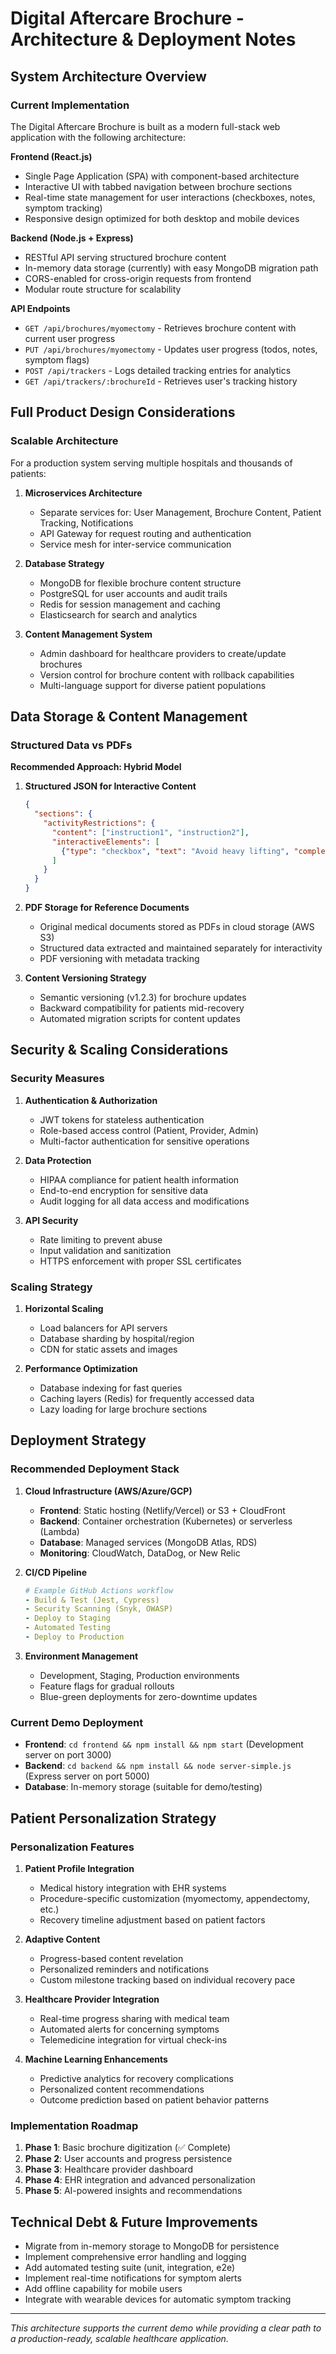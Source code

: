 # Digital Aftercare Brochure - Architecture & Deployment Notes

## System Architecture Overview

### Current Implementation
The Digital Aftercare Brochure is built as a modern full-stack web application with the following architecture:

**Frontend (React.js)**
- Single Page Application (SPA) with component-based architecture
- Interactive UI with tabbed navigation between brochure sections
- Real-time state management for user interactions (checkboxes, notes, symptom tracking)
- Responsive design optimized for both desktop and mobile devices

**Backend (Node.js + Express)**
- RESTful API serving structured brochure content
- In-memory data storage (currently) with easy MongoDB migration path
- CORS-enabled for cross-origin requests from frontend
- Modular route structure for scalability

**API Endpoints**
- `GET /api/brochures/myomectomy` - Retrieves brochure content with current user progress
- `PUT /api/brochures/myomectomy` - Updates user progress (todos, notes, symptom flags)
- `POST /api/trackers` - Logs detailed tracking entries for analytics
- `GET /api/trackers/:brochureId` - Retrieves user's tracking history

## Full Product Design Considerations

### Scalable Architecture
For a production system serving multiple hospitals and thousands of patients:

1. **Microservices Architecture**
   - Separate services for: User Management, Brochure Content, Patient Tracking, Notifications
   - API Gateway for request routing and authentication
   - Service mesh for inter-service communication

2. **Database Strategy**
   - MongoDB for flexible brochure content structure
   - PostgreSQL for user accounts and audit trails
   - Redis for session management and caching
   - Elasticsearch for search and analytics

3. **Content Management System**
   - Admin dashboard for healthcare providers to create/update brochures
   - Version control for brochure content with rollback capabilities
   - Multi-language support for diverse patient populations

## Data Storage & Content Management

### Structured Data vs PDFs
**Recommended Approach: Hybrid Model**

1. **Structured JSON for Interactive Content**
   ```json
   {
     "sections": {
       "activityRestrictions": {
         "content": ["instruction1", "instruction2"],
         "interactiveElements": [
           {"type": "checkbox", "text": "Avoid heavy lifting", "completed": false}
         ]
       }
     }
   }
   ```

2. **PDF Storage for Reference Documents**
   - Original medical documents stored as PDFs in cloud storage (AWS S3)
   - Structured data extracted and maintained separately for interactivity
   - PDF versioning with metadata tracking

3. **Content Versioning Strategy**
   - Semantic versioning (v1.2.3) for brochure updates
   - Backward compatibility for patients mid-recovery
   - Automated migration scripts for content updates

## Security & Scaling Considerations

### Security Measures
1. **Authentication & Authorization**
   - JWT tokens for stateless authentication
   - Role-based access control (Patient, Provider, Admin)
   - Multi-factor authentication for sensitive operations

2. **Data Protection**
   - HIPAA compliance for patient health information
   - End-to-end encryption for sensitive data
   - Audit logging for all data access and modifications

3. **API Security**
   - Rate limiting to prevent abuse
   - Input validation and sanitization
   - HTTPS enforcement with proper SSL certificates

### Scaling Strategy
1. **Horizontal Scaling**
   - Load balancers for API servers
   - Database sharding by hospital/region
   - CDN for static assets and images

2. **Performance Optimization**
   - Database indexing for fast queries
   - Caching layers (Redis) for frequently accessed data
   - Lazy loading for large brochure sections

## Deployment Strategy

### Recommended Deployment Stack
1. **Cloud Infrastructure (AWS/Azure/GCP)**
   - **Frontend**: Static hosting (Netlify/Vercel) or S3 + CloudFront
   - **Backend**: Container orchestration (Kubernetes) or serverless (Lambda)
   - **Database**: Managed services (MongoDB Atlas, RDS)
   - **Monitoring**: CloudWatch, DataDog, or New Relic

2. **CI/CD Pipeline**
   ```yaml
   # Example GitHub Actions workflow
   - Build & Test (Jest, Cypress)
   - Security Scanning (Snyk, OWASP)
   - Deploy to Staging
   - Automated Testing
   - Deploy to Production
   ```

3. **Environment Management**
   - Development, Staging, Production environments
   - Feature flags for gradual rollouts
   - Blue-green deployments for zero-downtime updates

### Current Demo Deployment
- **Frontend**: `cd frontend && npm install && npm start` (Development server on port 3000)
- **Backend**: `cd backend && npm install && node server-simple.js` (Express server on port 5000)
- **Database**: In-memory storage (suitable for demo/testing)

## Patient Personalization Strategy

### Personalization Features
1. **Patient Profile Integration**
   - Medical history integration with EHR systems
   - Procedure-specific customization (myomectomy, appendectomy, etc.)
   - Recovery timeline adjustment based on patient factors

2. **Adaptive Content**
   - Progress-based content revelation
   - Personalized reminders and notifications
   - Custom milestone tracking based on individual recovery pace

3. **Healthcare Provider Integration**
   - Real-time progress sharing with medical team
   - Automated alerts for concerning symptoms
   - Telemedicine integration for virtual check-ins

4. **Machine Learning Enhancements**
   - Predictive analytics for recovery complications
   - Personalized content recommendations
   - Outcome prediction based on patient behavior patterns

### Implementation Roadmap
1. **Phase 1**: Basic brochure digitization (✅ Complete)
2. **Phase 2**: User accounts and progress persistence
3. **Phase 3**: Healthcare provider dashboard
4. **Phase 4**: EHR integration and advanced personalization
5. **Phase 5**: AI-powered insights and recommendations

## Technical Debt & Future Improvements
- Migrate from in-memory storage to MongoDB for persistence
- Implement comprehensive error handling and logging
- Add automated testing suite (unit, integration, e2e)
- Implement real-time notifications for symptom alerts
- Add offline capability for mobile users
- Integrate with wearable devices for automatic symptom tracking

---

*This architecture supports the current demo while providing a clear path to a production-ready, scalable healthcare application.*
